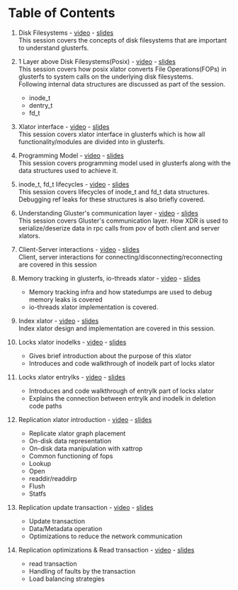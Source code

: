 # Table of Contents
1. Disk Filesystems - [video](https://youtu.be/kD3A_vpVfNk) - [slides](https://www.slideshare.net/PranithKarampuri/glusterfs-session-1-disk-filesystems)  
This session covers the concepts of disk filesystems that are important to understand glusterfs.  

2. 1 Layer above Disk Filesystems(Posix) - [video](https://youtu.be/eNoargRqOHQ) - [slides](https://www.slideshare.net/PranithKarampuri/glusterfs-session-2-1-layer-above-disk-filesystems)  
This session covers how posix xlator converts File Operations(FOPs) in glusterfs to system calls on the underlying disk filesystems.  
Following internal data structures are discussed as part of the session.
    - inode_t
    - dentry_t
    - fd_t  
3. Xlator interface - [video](https://youtu.be/EnYAzpR336I) - [slides](https://www.slideshare.net/PranithKarampuri/gluster-dev-session-3-xlator-interface)  
This session covers xlator interface in glusterfs which is how all functionality/modules are divided into in glusterfs.  
4. Programming Model - [video](https://youtu.be/tmSpZT2nAVo) - [slides](https://www.slideshare.net/PranithKarampuri/glusterfs-session-4-call-frame-and-programming-model-247038588)  
This session covers programming model used in glusterfs along with the data structures used to achieve it.  
5. inode_t, fd_t lifecycles - [video](https://youtu.be/Sl7ZHYpDe14) - [slides](https://www.slideshare.net/PranithKarampuri/glusterfs-session-5-inode-t-fdt-lifecycles)  
This session covers lifecycles of inode_t and fd_t data structures. Debugging ref leaks for these structures is also briefly covered.  
6. Understanding Gluster's communication layer - [video](https://youtu.be/MkQSWvvNj-c) - [slides](https://www.slideshare.net/PranithKarampuri/gluster-dev-session-6-understanding-glusters-network-communication-layer)  
This session covers Gluster's communication layer. How XDR is used to serialize/deserize data in rpc calls from pov of both client and server xlators.  
7. Client-Server interactions - [video](https://youtu.be/jlQUPZYX3NE) - [slides](https://www.slideshare.net/PranithKarampuri/glusterfs-session-7-client-server-interactions)  
Client, server interactions for connecting/disconnecting/reconnecting are covered in this session  
8. Memory tracking in glusterfs, io-threads xlator - [video](https://youtu.be/0Ymz1ZYK4tc) - [slides](https://www.slideshare.net/PranithKarampuri/glusterfs-session-8-memory-tracking-infra-iothreads)  
    - Memory tracking infra and how statedumps are used to debug memory leaks is covered  
    - io-threads xlator implementation is covered.  
9. Index xlator - [video](https://youtu.be/WYQKsNYXmrM) - [slides](https://www.slideshare.net/PranithKarampuri/glusterfs-session-9-index-xlator)  
Index xlator design and implementation are covered in this session.  
10. Locks xlator inodelks - [video](https://youtu.be/1AIMbxmAKwc) - [slides](https://www.slideshare.net/PranithKarampuri/glusterfs-session-10-locks-xlator-inodelks)  
    - Gives brief introduction about the purpose of this xlator  
    - Introduces and code walkthrough of inodelk part of locks xlator  
11. Locks xlator entrylks - [video](https://youtu.be/BCgm5hNWFbE) - [slides](https://www.slideshare.net/PranithKarampuri/glusterfs-session-11-locks-xlator-entrylks)  
    - Introduces and code walkthrough of entrylk part of locks xlator  
    - Explains the connection between entrylk and inodelk in deletion code paths  
13. Replication xlator introduction - [video](https://youtu.be/cW4CHLHf_jY) - [slides](https://www.slideshare.net/PranithKarampuri/glusterfs-session-13-replication-introduction)  
    - Replicate xlator graph placement  
    - On-disk data representation  
    - On-disk data manipulation with xattrop  
    - Common functioning of fops  
    - Lookup  
    - Open  
    - readdir/readdirp  
    - Flush  
    - Statfs  
14. Replication update transaction - [video](https://youtu.be/ku6nF7WWHh8) - [slides](https://www.slideshare.net/PranithKarampuri/glusterfs-session-14-replication-update-fops)  
    - Update transaction  
    - Data/Metadata operation  
    - Optimizations to reduce the network communication  
15. Replication optimizations & Read transaction - [video](https://youtu.be/dZq8J_bsDAY) - [slides](https://www.slideshare.net/PranithKarampuri/glusterfs-session-15-replication-read-transactions)  
    - read transaction  
    - Handling of faults by the transaction  
    - Load balancing strategies  
